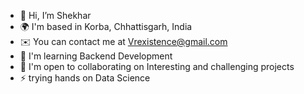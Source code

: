 - 👋 Hi, I’m Shekhar
- 🌍  I'm based in Korba, Chhattisgarh, India
- ✉️  You can contact me at Vrexistence@gmail.com
- 🧠  I'm learning Backend Development
- 🤝  I'm open to collaborating on Interesting and challenging projects
- ⚡  trying hands on Data Science

<!---
shekhar-sahu/shekhar-sahu is a ✨ special ✨ repository because its `README.md` (this file) appears on your GitHub profile.
You can click the Preview link to take a look at your changes.
--->
